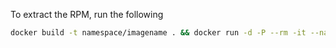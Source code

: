 To extract the RPM, run the following 

```bash
docker build -t namespace/imagename . && docker run -d -P --rm -it --name scaffcc namespace/imagename && id=$(docker ps -aqf "name=scaffcc") && docker cp $id:/projects/scaffold-1.0-1.fc25.x86_64.rpm . && docker stop scaffcc
```
